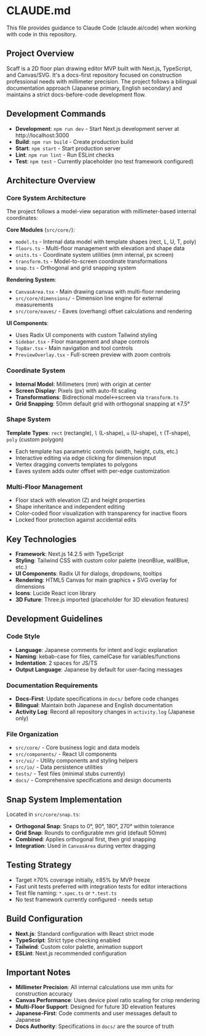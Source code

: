 # CLAUDE.md

This file provides guidance to Claude Code (claude.ai/code) when working with code in this repository.

## Project Overview

Scaff is a 2D floor plan drawing editor MVP built with Next.js, TypeScript, and Canvas/SVG. It's a docs-first repository focused on construction professional needs with millimeter precision. The project follows a bilingual documentation approach (Japanese primary, English secondary) and maintains a strict docs-before-code development flow.

## Development Commands

- **Development**: `npm run dev` - Start Next.js development server at http://localhost:3000
- **Build**: `npm run build` - Create production build
- **Start**: `npm start` - Start production server
- **Lint**: `npm run lint` - Run ESLint checks
- **Test**: `npm test` - Currently placeholder (no test framework configured)

## Architecture Overview

### Core System Architecture

The project follows a model-view separation with millimeter-based internal coordinates:

**Core Modules** (`src/core/`):
- `model.ts` - Internal data model with template shapes (rect, L, U, T, poly)
- `floors.ts` - Multi-floor management with elevation and shape data
- `units.ts` - Coordinate system utilities (mm internal, px screen)
- `transform.ts` - Model-to-screen coordinate transformations
- `snap.ts` - Orthogonal and grid snapping system

**Rendering System**:
- `CanvasArea.tsx` - Main drawing canvas with multi-floor rendering
- `src/core/dimensions/` - Dimension line engine for external measurements
- `src/core/eaves/` - Eaves (overhang) offset calculations and rendering

**UI Components**:
- Uses Radix UI components with custom Tailwind styling
- `Sidebar.tsx` - Floor management and shape controls
- `TopBar.tsx` - Main navigation and tool controls
- `PreviewOverlay.tsx` - Full-screen preview with zoom controls

### Coordinate System

- **Internal Model**: Millimeters (mm) with origin at center
- **Screen Display**: Pixels (px) with auto-fit scaling
- **Transformations**: Bidirectional model↔screen via `transform.ts`
- **Grid Snapping**: 50mm default grid with orthogonal snapping at ±7.5°

### Shape System

**Template Types**: `rect` (rectangle), `l` (L-shape), `u` (U-shape), `t` (T-shape), `poly` (custom polygon)
- Each template has parametric controls (width, height, cuts, etc.)
- Interactive editing via edge clicking for dimension input
- Vertex dragging converts templates to polygons
- Eaves system adds outer offset with per-edge customization

### Multi-Floor Management

- Floor stack with elevation (Z) and height properties
- Shape inheritance and independent editing
- Color-coded floor visualization with transparency for inactive floors
- Locked floor protection against accidental edits

## Key Technologies

- **Framework**: Next.js 14.2.5 with TypeScript
- **Styling**: Tailwind CSS with custom color palette (neonBlue, wallBlue, etc.)
- **UI Components**: Radix UI for dialogs, dropdowns, tooltips
- **Rendering**: HTML5 Canvas for main graphics + SVG overlay for dimensions
- **Icons**: Lucide React icon library
- **3D Future**: Three.js imported (placeholder for 3D elevation features)

## Development Guidelines

### Code Style
- **Language**: Japanese comments for intent and logic explanation
- **Naming**: kebab-case for files, camelCase for variables/functions
- **Indentation**: 2 spaces for JS/TS
- **Output Language**: Japanese by default for user-facing messages

### Documentation Requirements
- **Docs-First**: Update specifications in `docs/` before code changes
- **Bilingual**: Maintain both Japanese and English documentation
- **Activity Log**: Record all repository changes in `activity.log` (Japanese only)

### File Organization
- `src/core/` - Core business logic and data models
- `src/components/` - React UI components
- `src/ui/` - Utility components and styling helpers
- `src/io/` - Data persistence utilities
- `tests/` - Test files (minimal stubs currently)
- `docs/` - Comprehensive specifications and design documents

## Snap System Implementation

Located in `src/core/snap.ts`:
- **Orthogonal Snap**: Snaps to 0°, 90°, 180°, 270° within tolerance
- **Grid Snap**: Rounds to configurable mm grid (default 50mm)
- **Combined**: Applies orthogonal first, then grid snapping
- **Integration**: Used in `CanvasArea` during vertex dragging

## Testing Strategy

- Target ≥70% coverage initially, ≥85% by MVP freeze
- Fast unit tests preferred with integration tests for editor interactions
- Test file naming: `*.spec.ts` or `*.test.ts`
- No test framework currently configured - needs setup

## Build Configuration

- **Next.js**: Standard configuration with React strict mode
- **TypeScript**: Strict type checking enabled
- **Tailwind**: Custom color palette, animation support
- **ESLint**: Next.js recommended configuration

## Important Notes

- **Millimeter Precision**: All internal calculations use mm units for construction accuracy
- **Canvas Performance**: Uses device pixel ratio scaling for crisp rendering
- **Multi-Floor Support**: Designed for future 3D elevation features
- **Japanese-First**: Code comments and user messages default to Japanese
- **Docs Authority**: Specifications in `docs/` are the source of truth